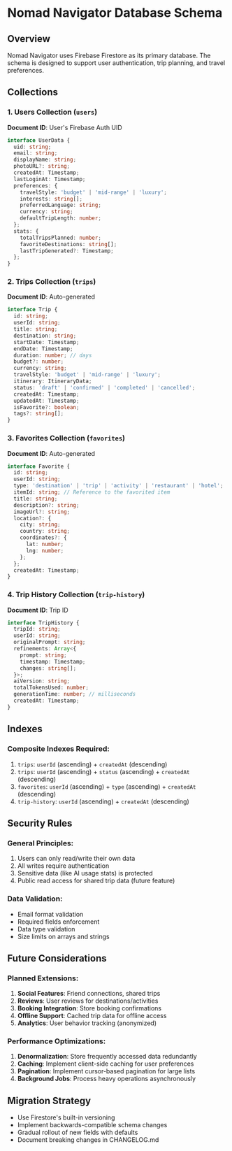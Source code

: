 # Nomad Navigator Database Schema

## Overview
Nomad Navigator uses Firebase Firestore as its primary database. The schema is designed to support user authentication, trip planning, and travel preferences.

## Collections

### 1. Users Collection (`users`)
**Document ID**: User's Firebase Auth UID
```typescript
interface UserData {
  uid: string;
  email: string;
  displayName: string;
  photoURL?: string;
  createdAt: Timestamp;
  lastLoginAt: Timestamp;
  preferences: {
    travelStyle: 'budget' | 'mid-range' | 'luxury';
    interests: string[];
    preferredLanguage: string;
    currency: string;
    defaultTripLength: number;
  };
  stats: {
    totalTripsPlanned: number;
    favoriteDestinations: string[];
    lastTripGenerated?: Timestamp;
  };
}
```

### 2. Trips Collection (`trips`)
**Document ID**: Auto-generated
```typescript
interface Trip {
  id: string;
  userId: string;
  title: string;
  destination: string;
  startDate: Timestamp;
  endDate: Timestamp;
  duration: number; // days
  budget?: number;
  currency: string;
  travelStyle: 'budget' | 'mid-range' | 'luxury';
  itinerary: ItineraryData;
  status: 'draft' | 'confirmed' | 'completed' | 'cancelled';
  createdAt: Timestamp;
  updatedAt: Timestamp;
  isFavorite?: boolean;
  tags?: string[];
}
```

### 3. Favorites Collection (`favorites`)
**Document ID**: Auto-generated
```typescript
interface Favorite {
  id: string;
  userId: string;
  type: 'destination' | 'trip' | 'activity' | 'restaurant' | 'hotel';
  itemId: string; // Reference to the favorited item
  title: string;
  description?: string;
  imageUrl?: string;
  location?: {
    city: string;
    country: string;
    coordinates?: {
      lat: number;
      lng: number;
    };
  };
  createdAt: Timestamp;
}
```

### 4. Trip History Collection (`trip-history`)
**Document ID**: Trip ID
```typescript
interface TripHistory {
  tripId: string;
  userId: string;
  originalPrompt: string;
  refinements: Array<{
    prompt: string;
    timestamp: Timestamp;
    changes: string[];
  }>;
  aiVersion: string;
  totalTokensUsed: number;
  generationTime: number; // milliseconds
  createdAt: Timestamp;
}
```

## Indexes

### Composite Indexes Required:
1. `trips`: `userId` (ascending) + `createdAt` (descending)
2. `trips`: `userId` (ascending) + `status` (ascending) + `createdAt` (descending)
3. `favorites`: `userId` (ascending) + `type` (ascending) + `createdAt` (descending)
4. `trip-history`: `userId` (ascending) + `createdAt` (descending)

## Security Rules

### General Principles:
1. Users can only read/write their own data
2. All writes require authentication
3. Sensitive data (like AI usage stats) is protected
4. Public read access for shared trip data (future feature)

### Data Validation:
- Email format validation
- Required fields enforcement
- Data type validation
- Size limits on arrays and strings

## Future Considerations

### Planned Extensions:
1. **Social Features**: Friend connections, shared trips
2. **Reviews**: User reviews for destinations/activities
3. **Booking Integration**: Store booking confirmations
4. **Offline Support**: Cached trip data for offline access
5. **Analytics**: User behavior tracking (anonymized)

### Performance Optimizations:
1. **Denormalization**: Store frequently accessed data redundantly
2. **Caching**: Implement client-side caching for user preferences
3. **Pagination**: Implement cursor-based pagination for large lists
4. **Background Jobs**: Process heavy operations asynchronously

## Migration Strategy
- Use Firestore's built-in versioning
- Implement backwards-compatible schema changes
- Gradual rollout of new fields with defaults
- Document breaking changes in CHANGELOG.md